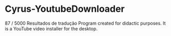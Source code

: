 # Cyrus-YoutubeDownloader
 87 / 5000 Resultados de tradução Program created for didactic purposes. It is a YouTube video installer for the desktop.
